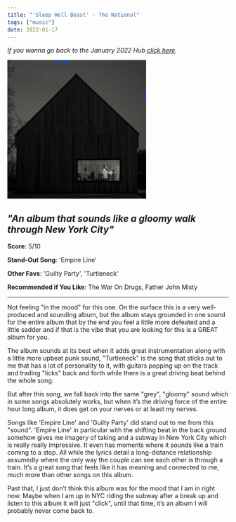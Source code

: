 ```yaml
---
title: "'Sleep Well Beast' - The National"
tags: ["music"]
date: 2022-01-17
---
```


_If you wanna go back to the January 2022 Hub
[click here](/posts/album-a-day-jan-2022-intro/)._



![album cover for mikgazer vol. 1](/images/Sleep_Well_Beast.jpg#album)

*"An album that sounds like a gloomy walk through New York City"*
---

**Score**: 5/10

**Stand-Out Song**: 'Empire Line'

**Other Favs**: 'Guilty Party', 'Turtleneck'

**Recommended if You Like**: The War On Drugs, Father John Misty

---

Not feeling "in the mood" for this one. On the surface this is a very well-produced and sounding album, but the album stays grounded in one sound for the entire album that by the end you feel a little more defeated and a little sadder and if that is the vibe that you are looking for this is a GREAT album for you.

The album sounds at its best when it adds great instrumentation along with a little more upbeat punk sound, "Turtleneck" is the song that sticks out to me that has a lot of personality to it, with guitars popping up on the track and trading "licks" back and forth while there is a great driving beat behind the whole song.

But after this song, we fall back into the same "grey", "gloomy" sound which in some songs absolutely works, but when it’s the driving force of the entire hour long album, it does get on your nerves or at least my nerves.

Songs like 'Empire Line' and 'Guilty Party' did stand out to me from this "sound". 'Empire Line' in particular with the shifting beat in the back ground somehow gives me imagery of taking and a subway in New York City which is really really impressive. It even has moments where it sounds like a train coming to a stop. All while the lyrics detail a long-distance relationship assumedly where the only way the couple can see each other is through a train. It’s a great song that feels like it has meaning and connected to me, much more than other songs on this album.

Past that, I just don’t think this album was for the mood that I am in right now. Maybe when I am up in NYC riding the subway after a break up and listen to this album it will just "click", until that time, it’s an album I will probably never come back to.
